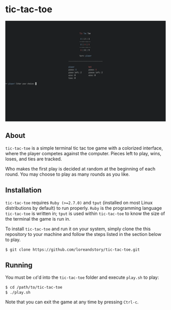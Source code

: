# tic-tac-toe

![Tic Tac Toe game during play](assets/tic-tac-toe.png)

## About

`tic-tac-toe` is a simple terminal tic tac toe game with a colorized interface, where the player competes against the computer. Pieces left to play, wins, loses, and ties are tracked.

Who makes the first play is decided at random at the beginning of each round. You may choose to play as many rounds as you like.

## Installation

`tic-tac-toe` requires `Ruby (>=2.7.0)` and `tput` (installed on most Linux distributions by default) to run properly. `Ruby` is the programming language `tic-tac-toe` is written in; `tput` is used within `tic-tac-toe` to know the size of the terminal the game is run in.

To install `tic-tac-toe` and run it on your system, simply clone the this repository to your machine and follow the steps listed in the section below to play.

```
$ git clone https://github.com/loreandstory/tic-tac-toe.git
```

## Running

You must be `cd`'d into the `tic-tac-toe` folder and execute `play.sh` to play:

```
$ cd /path/to/tic-tac-toe
$ ./play.sh
```

Note that you can exit the game at any time by pressing `Ctrl-c`.
